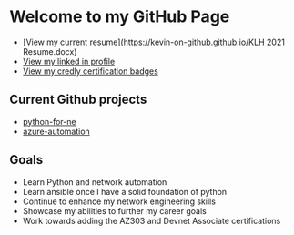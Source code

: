 # Welcome to my GitHub Page

 - [View my current resume](https://kevin-on-github.github.io/KLH 2021 Resume.docx)
 - [View my linked in profile](https://www.linkedin.com/in/kevin-hicks-6b6b7a1b1)
 - [View my credly certification badges](https://www.credly.com/users/kevin-hicks.7167af93)

## Current Github projects
 - [python-for-ne](https://github.com/kevin-on-github/python-for-ne)
 - [azure-automation](https://github.com/kevin-on-github/azure-automation)

## Goals
 - Learn Python and network automation
 - Learn ansible once I have a solid foundation of python
 - Continue to enhance my network engineering skills
 - Showcase my abilities to further my career goals
 - Work towards adding the AZ303 and Devnet Associate certifications
